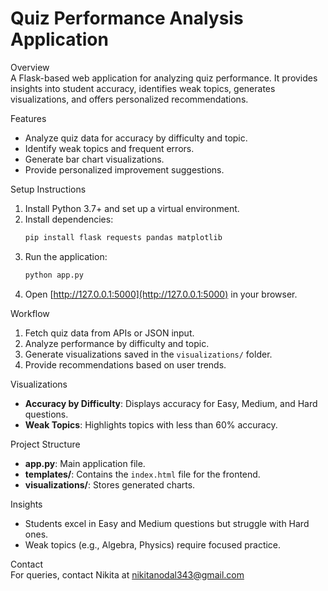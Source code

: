 # Quiz Performance Analysis Application

Overview  
A Flask-based web application for analyzing quiz performance. It provides insights into student accuracy, identifies weak topics, generates visualizations, and offers personalized recommendations.

Features  
- Analyze quiz data for accuracy by difficulty and topic.  
- Identify weak topics and frequent errors.  
- Generate bar chart visualizations.  
- Provide personalized improvement suggestions.  

Setup Instructions  
1. Install Python 3.7+ and set up a virtual environment.  
2. Install dependencies:  
   ```bash  
   pip install flask requests pandas matplotlib  
   ```  
3. Run the application:  
   ```bash  
   python app.py  
   ```  
4. Open [http://127.0.0.1:5000](http://127.0.0.1:5000) in your browser.  

Workflow  
1. Fetch quiz data from APIs or JSON input.  
2. Analyze performance by difficulty and topic.  
3. Generate visualizations saved in the `visualizations/` folder.  
4. Provide recommendations based on user trends.  

Visualizations  
- **Accuracy by Difficulty**: Displays accuracy for Easy, Medium, and Hard questions.  
- **Weak Topics**: Highlights topics with less than 60% accuracy.  

Project Structure  
- **app.py**: Main application file.  
- **templates/**: Contains the `index.html` file for the frontend.  
- **visualizations/**: Stores generated charts.  

Insights  
- Students excel in Easy and Medium questions but struggle with Hard ones.  
- Weak topics (e.g., Algebra, Physics) require focused practice.  

Contact  
For queries, contact Nikita at nikitanodal343@gmail.com  
